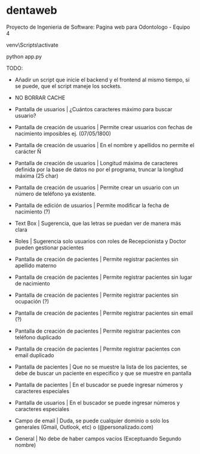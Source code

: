 # dentaweb

Proyecto de Ingenieria de Software: Pagina web para Odontologo - Equipo 4

venv\Scripts\activate

python app.py

TODO:

- Añadir un script que inicie el backend y el frontend al mismo tiempo, si se puede, que el script maneje los sockets.
- NO BORRAR CACHE
- Pantalla de usuarios | ¿Cuántos caracteres máximo para buscar usuario?

- Pantalla de creación de usuarios | Permite crear usuarios con fechas de nacimiento imposibles ej. (07/05/1800)

- Pantalla de creación de usuarios | En el nombre y apellidos no permite el carácter Ñ

- Pantalla de creación de usuarios | Longitud máxima de caracteres definida por la base de datos no por el programa, truncar la longitud máxima (25 char)

- Pantalla de creación de usuarios | Permite crear un usuario con un número de teléfono ya existente.

- Pantalla de edición de usuarios | Permite modificar la fecha de nacimiento (?)

- Text Box | Sugerencia, que las letras se puedan ver de manera más clara

- Roles | Sugerencia solo usuarios con roles de Recepcionista y Doctor pueden gestionar pacientes

- Pantalla de creación de pacientes | Permite registrar pacientes sin apellido materno

- Pantalla de creación de pacientes | Permite registrar pacientes sin lugar de nacimiento

- Pantalla de creación de pacientes | Permite registrar pacientes sin ocupación (?)

- Pantalla de creación de pacientes | Permite registrar pacientes sin email (?)

- Pantalla de creación de pacientes | Permite registrar pacientes con teléfono duplicado

- Pantalla de creación de pacientes | Permite registrar pacientes con email duplicado

- Pantalla de pacientes | Que no se muestre la lista de los pacientes, se debe de buscar un paciente en especifico y que se muestre en pantalla

- Pantalla de pacientes | En el buscador se puede ingresar números y caracteres especiales

- Pantalla de usuarios | En el buscador se puede ingresar números y caracteres especiales

- Campo de email | Duda, se puede cualquier dominio o solo los generales (Gmail, Outlook, etc) o (@personalizado.com)

- General | No debe de haber campos vacíos (Exceptuando Segundo nombre)

